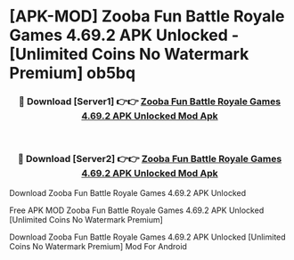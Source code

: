 # [APK-MOD] Zooba  Fun Battle Royale Games 4.69.2 APK Unlocked - [Unlimited Coins No Watermark Premium] ob5bq



<div align="center">
<h3>🔴 Download [Server1] 👉👉 <a href="https://momento.my/?title=Zooba__Fun_Battle_Royale_Games_4.69.2_APK_Unlocked">Zooba  Fun Battle Royale Games 4.69.2 APK Unlocked Mod Apk</a></h3><br>

<h3>🔴 Download [Server2] 👉👉 <a href="https://momento.my/?title=Zooba__Fun_Battle_Royale_Games_4.69.2_APK_Unlocked">Zooba  Fun Battle Royale Games 4.69.2 APK Unlocked Mod Apk</a></h3>
</div>



Download Zooba  Fun Battle Royale Games 4.69.2 APK Unlocked 

Free APK MOD Zooba  Fun Battle Royale Games 4.69.2 APK Unlocked [Unlimited Coins No Watermark Premium]

Download Zooba  Fun Battle Royale Games 4.69.2 APK Unlocked [Unlimited Coins No Watermark Premium] Mod For Android
